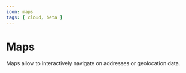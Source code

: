 ```yaml
---
icon: maps
tags: [ cloud, beta ]
---
```

# Maps

Maps allow to interactively navigate on addresses or geolocation data.
